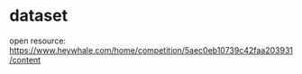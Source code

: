 # dataset
open resource: https://www.heywhale.com/home/competition/5aec0eb10739c42faa203931/content
